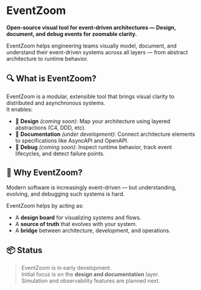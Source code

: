 # EventZoom

**Open-source visual tool for event-driven architectures — Design, document, and debug events for zoomable clarity.**

EventZoom helps engineering teams visually model, document, and understand their event-driven systems across all layers — from abstract architecture to runtime behavior.

## 🔍 What is EventZoom?

EventZoom is a modular, extensible tool that brings visual clarity to distributed and asynchronous systems.  
It enables:

- 📐 **Design** _(coming soon)_: Map your architecture using layered abstractions (C4, DDD, etc).
- 🧾 **Documentation** _(under development)_: Connect architecture elements to specifications like AsyncAPI and OpenAPI.
- 👀 **Debug** _(coming soon)_: Inspect runtime behavior, track event lifecycles, and detect failure points.

## 🧱 Why EventZoom?

Modern software is increasingly event-driven — but understanding, evolving, and debugging such systems is hard.

EventZoom helps by acting as:

- A **design board** for visualizing systems and flows.
- A **source of truth** that evolves with your system.
- A **bridge** between architecture, development, and operations.

## 📦 Status

> EventZoom is in early development.  
> Initial focus is on the **design and documentation** layer.  
> Simulation and observability features are planned next.
